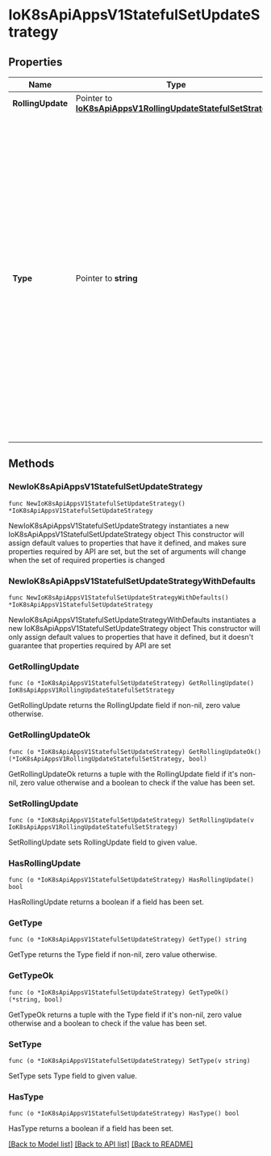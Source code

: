 # IoK8sApiAppsV1StatefulSetUpdateStrategy

## Properties

Name | Type | Description | Notes
------------ | ------------- | ------------- | -------------
**RollingUpdate** | Pointer to [**IoK8sApiAppsV1RollingUpdateStatefulSetStrategy**](IoK8sApiAppsV1RollingUpdateStatefulSetStrategy.md) |  | [optional] 
**Type** | Pointer to **string** | Type indicates the type of the StatefulSetUpdateStrategy. Default is RollingUpdate.  Possible enum values:  - &#x60;\&quot;OnDelete\&quot;&#x60; triggers the legacy behavior. Version tracking and ordered rolling restarts are disabled. Pods are recreated from the StatefulSetSpec when they are manually deleted. When a scale operation is performed with this strategy,specification version indicated by the StatefulSet&#39;s currentRevision.  - &#x60;\&quot;RollingUpdate\&quot;&#x60; indicates that update will be applied to all Pods in the StatefulSet with respect to the StatefulSet ordering constraints. When a scale operation is performed with this strategy, new Pods will be created from the specification version indicated by the StatefulSet&#39;s updateRevision. | [optional] 

## Methods

### NewIoK8sApiAppsV1StatefulSetUpdateStrategy

`func NewIoK8sApiAppsV1StatefulSetUpdateStrategy() *IoK8sApiAppsV1StatefulSetUpdateStrategy`

NewIoK8sApiAppsV1StatefulSetUpdateStrategy instantiates a new IoK8sApiAppsV1StatefulSetUpdateStrategy object
This constructor will assign default values to properties that have it defined,
and makes sure properties required by API are set, but the set of arguments
will change when the set of required properties is changed

### NewIoK8sApiAppsV1StatefulSetUpdateStrategyWithDefaults

`func NewIoK8sApiAppsV1StatefulSetUpdateStrategyWithDefaults() *IoK8sApiAppsV1StatefulSetUpdateStrategy`

NewIoK8sApiAppsV1StatefulSetUpdateStrategyWithDefaults instantiates a new IoK8sApiAppsV1StatefulSetUpdateStrategy object
This constructor will only assign default values to properties that have it defined,
but it doesn't guarantee that properties required by API are set

### GetRollingUpdate

`func (o *IoK8sApiAppsV1StatefulSetUpdateStrategy) GetRollingUpdate() IoK8sApiAppsV1RollingUpdateStatefulSetStrategy`

GetRollingUpdate returns the RollingUpdate field if non-nil, zero value otherwise.

### GetRollingUpdateOk

`func (o *IoK8sApiAppsV1StatefulSetUpdateStrategy) GetRollingUpdateOk() (*IoK8sApiAppsV1RollingUpdateStatefulSetStrategy, bool)`

GetRollingUpdateOk returns a tuple with the RollingUpdate field if it's non-nil, zero value otherwise
and a boolean to check if the value has been set.

### SetRollingUpdate

`func (o *IoK8sApiAppsV1StatefulSetUpdateStrategy) SetRollingUpdate(v IoK8sApiAppsV1RollingUpdateStatefulSetStrategy)`

SetRollingUpdate sets RollingUpdate field to given value.

### HasRollingUpdate

`func (o *IoK8sApiAppsV1StatefulSetUpdateStrategy) HasRollingUpdate() bool`

HasRollingUpdate returns a boolean if a field has been set.

### GetType

`func (o *IoK8sApiAppsV1StatefulSetUpdateStrategy) GetType() string`

GetType returns the Type field if non-nil, zero value otherwise.

### GetTypeOk

`func (o *IoK8sApiAppsV1StatefulSetUpdateStrategy) GetTypeOk() (*string, bool)`

GetTypeOk returns a tuple with the Type field if it's non-nil, zero value otherwise
and a boolean to check if the value has been set.

### SetType

`func (o *IoK8sApiAppsV1StatefulSetUpdateStrategy) SetType(v string)`

SetType sets Type field to given value.

### HasType

`func (o *IoK8sApiAppsV1StatefulSetUpdateStrategy) HasType() bool`

HasType returns a boolean if a field has been set.


[[Back to Model list]](../README.md#documentation-for-models) [[Back to API list]](../README.md#documentation-for-api-endpoints) [[Back to README]](../README.md)


